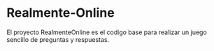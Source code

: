 # Realmente-Online
El proyecto RealmenteOnline es el codigo base para realizar un juego sencillo de preguntas y respuestas.
